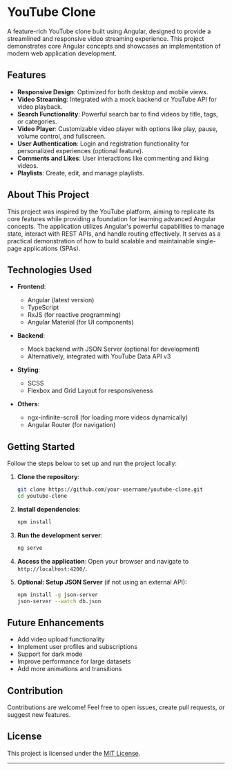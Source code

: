 # YouTube Clone

A feature-rich YouTube clone built using Angular, designed to provide a streamlined and responsive video streaming experience. This project demonstrates core Angular concepts and showcases an implementation of modern web application development.

## Features

- **Responsive Design**: Optimized for both desktop and mobile views.
- **Video Streaming**: Integrated with a mock backend or YouTube API for video playback.
- **Search Functionality**: Powerful search bar to find videos by title, tags, or categories.
- **Video Player**: Customizable video player with options like play, pause, volume control, and fullscreen.
- **User Authentication**: Login and registration functionality for personalized experiences (optional feature).
- **Comments and Likes**: User interactions like commenting and liking videos.
- **Playlists**: Create, edit, and manage playlists.

## About This Project

This project was inspired by the YouTube platform, aiming to replicate its core features while providing a foundation for learning advanced Angular concepts. The application utilizes Angular's powerful capabilities to manage state, interact with REST APIs, and handle routing effectively. It serves as a practical demonstration of how to build scalable and maintainable single-page applications (SPAs).

## Technologies Used

- **Frontend**:
  - Angular (latest version)
  - TypeScript
  - RxJS (for reactive programming)
  - Angular Material (for UI components)

- **Backend**:
  - Mock backend with JSON Server (optional for development)
  - Alternatively, integrated with YouTube Data API v3

- **Styling**:
  - SCSS
  - Flexbox and Grid Layout for responsiveness

- **Others**:
  - ngx-infinite-scroll (for loading more videos dynamically)
  - Angular Router (for navigation)

## Getting Started

Follow the steps below to set up and run the project locally:

1. **Clone the repository**:
   ```bash
   git clone https://github.com/your-username/youtube-clone.git
   cd youtube-clone
   ```

2. **Install dependencies**:
   ```bash
   npm install
   ```

3. **Run the development server**:
   ```bash
   ng serve
   ```

4. **Access the application**:
   Open your browser and navigate to `http://localhost:4200/`.

5. **Optional: Setup JSON Server** (if not using an external API):
   ```bash
   npm install -g json-server
   json-server --watch db.json
   ```

## Future Enhancements

- Add video upload functionality
- Implement user profiles and subscriptions
- Support for dark mode
- Improve performance for large datasets
- Add more animations and transitions

## Contribution

Contributions are welcome! Feel free to open issues, create pull requests, or suggest new features.

## License

This project is licensed under the [MIT License](LICENSE).

---
